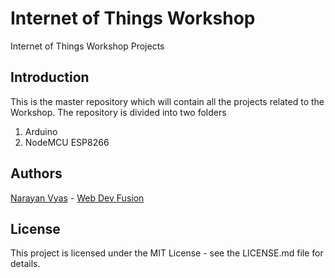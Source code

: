 # Internet of Things Workshop
Internet of Things Workshop Projects

## Introduction
This is the master repository which will contain all the projects related to the Workshop. The repository is divided into two folders
1. Arduino
2. NodeMCU ESP8266


## Authors
[Narayan Vyas](https://www.narayanvyas.org) - [Web Dev Fusion](https://www.webdevfusion.com)

## License
This project is licensed under the MIT License - see the LICENSE.md file for details.